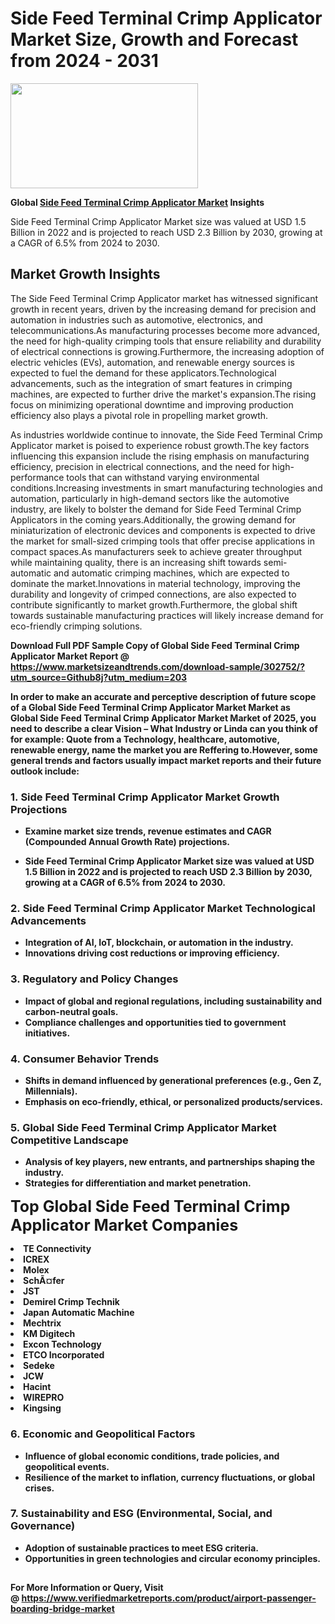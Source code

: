 <H1>Side Feed Terminal Crimp Applicator Market Size, Growth and Forecast from 2024 - 2031</H1><img class="aligncenter size-medium wp-image-584254" src="https://thirdeyenews.in/wp-content/uploads/2024/09/Global-Market-Research-300x168.jpeg" alt="" width="300" height="168" /><p><strong>Global&nbsp;<a href="https://www.marketsizeandtrends.com/download-sample/302752/?utm_source=Github8j?utm_medium=203">Side Feed Terminal Crimp Applicator Market</a> Insights</strong></p><p>Side Feed Terminal Crimp Applicator Market size was valued at USD 1.5 Billion in 2022 and is projected to reach USD 2.3 Billion by 2030, growing at a CAGR of 6.5% from 2024 to 2030.</p><p><h2>Market Growth Insights</h2> <p>The Side Feed Terminal Crimp Applicator market has witnessed significant growth in recent years, driven by the increasing demand for precision and automation in industries such as automotive, electronics, and telecommunications.As manufacturing processes become more advanced, the need for high-quality crimping tools that ensure reliability and durability of electrical connections is growing.Furthermore, the increasing adoption of electric vehicles (EVs), automation, and renewable energy sources is expected to fuel the demand for these applicators.Technological advancements, such as the integration of smart features in crimping machines, are expected to further drive the market's expansion.The rising focus on minimizing operational downtime and improving production efficiency also plays a pivotal role in propelling market growth.<strong></strong> <p>As industries worldwide continue to innovate, the Side Feed Terminal Crimp Applicator market is poised to experience robust growth.The key factors influencing this expansion include the rising emphasis on manufacturing efficiency, precision in electrical connections, and the need for high-performance tools that can withstand varying environmental conditions.Increasing investments in smart manufacturing technologies and automation, particularly in high-demand sectors like the automotive industry, are likely to bolster the demand for Side Feed Terminal Crimp Applicators in the coming years.Additionally, the growing demand for miniaturization of electronic devices and components is expected to drive the market for small-sized crimping tools that offer precise applications in compact spaces.As manufacturers seek to achieve greater throughput while maintaining quality, there is an increasing shift towards semi-automatic and automatic crimping machines, which are expected to dominate the market.Innovations in material technology, improving the durability and longevity of crimped connections, are also expected to contribute significantly to market growth.Furthermore, the global shift towards sustainable manufacturing practices will likely increase demand for eco-friendly crimping solutions.<strong></p><p><span class=""><strong>Download Full PDF Sample Copy of Global Side Feed Terminal Crimp Applicator Market Report</strong> @ <a href="https://www.marketsizeandtrends.com/download-sample/302752/?utm_source=Github8j?utm_medium=203" target="_blank">https://www.marketsizeandtrends.com/download-sample/302752/?utm_source=Github8j?utm_medium=203</a></span></p><p>In order to make an accurate and perceptive description of future scope of a Global&nbsp;Side Feed Terminal Crimp Applicator Market Market as Global&nbsp;Side Feed Terminal Crimp Applicator Market Market of 2025, you need to describe a clear Vision &ndash; What Industry or Linda can you think of for example: Quote from a Technology, healthcare, automotive, renewable energy, name the market you are Reffering to.However, some general trends and factors usually impact market reports and their future outlook include:</p><h3>1.&nbsp;<strong>Side Feed Terminal Crimp Applicator Market Growth Projections</strong></h3><ul><li>Examine market size trends, revenue estimates and CAGR (Compounded Annual Growth Rate) projections.</li><li><p>Side Feed Terminal Crimp Applicator Market size was valued at USD 1.5 Billion in 2022 and is projected to reach USD 2.3 Billion by 2030, growing at a CAGR of 6.5% from 2024 to 2030.</p></li></ul><h3>2.&nbsp;<strong>Side Feed Terminal Crimp Applicator Market Technological Advancements</strong></h3><ul><li>Integration of AI, IoT, blockchain, or automation in the industry.</li><li>Innovations driving cost reductions or improving efficiency.</li></ul><h3>3.&nbsp;<strong>Regulatory and Policy Changes</strong></h3><ul><li>Impact of global and regional regulations, including sustainability and carbon-neutral goals.</li><li>Compliance challenges and opportunities tied to government initiatives.</li></ul><h3>4.&nbsp;<strong>Consumer Behavior Trends</strong></h3><ul><li>Shifts in demand influenced by generational preferences (e.g., Gen Z, Millennials).</li><li>Emphasis on eco-friendly, ethical, or personalized products/services.</li></ul><h3>5.&nbsp;<strong>Global Side Feed Terminal Crimp Applicator Market Competitive Landscape</strong></h3><ul><li>Analysis of key players, new entrants, and partnerships shaping the industry.</li><li>Strategies for differentiation and market penetration.</li></ul><p data-pm-slice="1 1 []"><span style="color: inherit; font-family: inherit; font-size: 25px;">Top Global Side Feed Terminal Crimp Applicator Market Companies</span></p><div class="" data-test-id=""><p><li>TE Connectivity</li><li> ICREX</li><li> Molex</li><li> SchÃ¤fer</li><li> JST</li><li> Demirel Crimp Technik</li><li> Japan Automatic Machine</li><li> Mechtrix</li><li> KM Digitech</li><li> Excon Technology</li><li> ETCO Incorporated</li><li> Sedeke</li><li> JCW</li><li> Hacint</li><li> WIREPRO</li><li> Kingsing</li></p></div><h3>6.&nbsp;<strong>Economic and Geopolitical Factors</strong></h3><ul><li>Influence of global economic conditions, trade policies, and geopolitical events.</li><li>Resilience of the market to inflation, currency fluctuations, or global crises.</li></ul><h3>7.&nbsp;<strong>Sustainability and ESG (Environmental, Social, and Governance)</strong></h3><ul><li>Adoption of sustainable practices to meet ESG criteria.</li><li>Opportunities in green technologies and circular economy principles.</li></ul><h2><strong style="font-size: 14px;">For More Information or Query, Visit @&nbsp;</strong><a style="background-color: #ffffff; font-size: 14px;" href="https://www.marketsizeandtrends.com/report/side-feed-terminal-crimp-applicator-market/" target="_blank">https://www.verifiedmarketreports.com/product/airport-passenger-boarding-bridge-market</a></h2>
